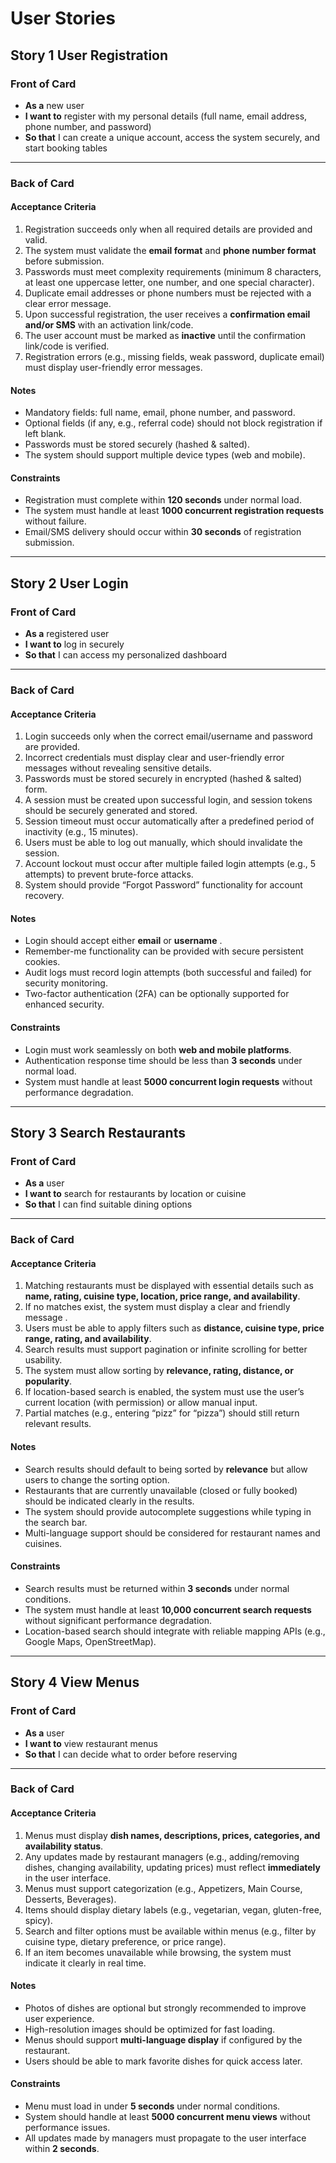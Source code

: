 # User Stories

## Story 1 User Registration

### Front of Card
- **As a** new user  
- **I want to** register with my personal details (full name, email address, phone number, and password)  
- **So that** I can create a unique account, access the system securely, and start booking tables  

---

### Back of Card

#### Acceptance Criteria
1. Registration succeeds only when all required details are provided and valid.  
2. The system must validate the **email format** and **phone number format** before submission.  
3. Passwords must meet complexity requirements (minimum 8 characters, at least one uppercase letter, one number, and one special character).  
4. Duplicate email addresses or phone numbers must be rejected with a clear error message.  
5. Upon successful registration, the user receives a **confirmation email and/or SMS** with an activation link/code.  
6. The user account must be marked as **inactive** until the confirmation link/code is verified.  
7. Registration errors (e.g., missing fields, weak password, duplicate email) must display user-friendly error messages.  

#### Notes
- Mandatory fields: full name, email, phone number, and password.  
- Optional fields (if any, e.g., referral code) should not block registration if left blank.  
- Passwords must be stored securely (hashed & salted).  
- The system should support multiple device types (web and mobile).  

#### Constraints
- Registration must complete within **120 seconds** under normal load.  
- The system must handle at least **1000 concurrent registration requests** without failure.  
- Email/SMS delivery should occur within **30 seconds** of registration submission.  

---

## Story 2 User Login

### Front of Card
- **As a** registered user  
- **I want to** log in securely  
- **So that** I can access my personalized dashboard  

---

### Back of Card

#### Acceptance Criteria
1. Login succeeds only when the correct email/username and password are provided.  
2. Incorrect credentials must display clear and user-friendly error messages without revealing sensitive details.  
3. Passwords must be stored securely in encrypted (hashed & salted) form.  
4. A session must be created upon successful login, and session tokens should be securely generated and stored.  
5. Session timeout must occur automatically after a predefined period of inactivity (e.g., 15 minutes).  
6. Users must be able to log out manually, which should invalidate the session.  
7. Account lockout must occur after multiple failed login attempts (e.g., 5 attempts) to prevent brute-force attacks.  
8. System should provide “Forgot Password” functionality for account recovery.  

#### Notes
- Login should accept either **email** or **username** .  
- Remember-me functionality can be provided with secure persistent cookies.  
- Audit logs must record login attempts (both successful and failed) for security monitoring.  
- Two-factor authentication (2FA) can be optionally supported for enhanced security.  

#### Constraints
- Login must work seamlessly on both **web and mobile platforms**.  
- Authentication response time should be less than **3 seconds** under normal load.  
- System must handle at least **5000 concurrent login requests** without performance degradation.  

---

## Story 3 Search Restaurants

### Front of Card
- **As a** user  
- **I want to** search for restaurants by location or cuisine  
- **So that** I can find suitable dining options  

---

### Back of Card

#### Acceptance Criteria
1. Matching restaurants must be displayed with essential details such as **name, rating, cuisine type, location, price range, and availability**.  
2. If no matches exist, the system must display a clear and friendly message .  
3. Users must be able to apply filters such as **distance, cuisine type, price range, rating, and availability**.  
4. Search results must support pagination or infinite scrolling for better usability.  
5. The system must allow sorting by **relevance, rating, distance, or popularity**.  
6. If location-based search is enabled, the system must use the user’s current location (with permission) or allow manual input.  
7. Partial matches (e.g., entering “pizz” for “pizza”) should still return relevant results.  

#### Notes
- Search results should default to being sorted by **relevance** but allow users to change the sorting option.  
- Restaurants that are currently unavailable (closed or fully booked) should be indicated clearly in the results.  
- The system should provide autocomplete suggestions while typing in the search bar.  
- Multi-language support should be considered for restaurant names and cuisines.  

#### Constraints
- Search results must be returned within **3 seconds** under normal conditions.  
- The system must handle at least **10,000 concurrent search requests** without significant performance degradation.  
- Location-based search should integrate with reliable mapping APIs (e.g., Google Maps, OpenStreetMap).  

---

## Story 4 View Menus

### Front of Card
- **As a** user  
- **I want to** view restaurant menus  
- **So that** I can decide what to order before reserving  

---

### Back of Card

#### Acceptance Criteria
1. Menus must display **dish names, descriptions, prices, categories, and availability status**.  
2. Any updates made by restaurant managers (e.g., adding/removing dishes, changing availability, updating prices) must reflect **immediately** in the user interface.  
3. Menus must support categorization (e.g., Appetizers, Main Course, Desserts, Beverages).  
4. Items should display dietary labels (e.g., vegetarian, vegan, gluten-free, spicy).  
5. Search and filter options must be available within menus (e.g., filter by cuisine type, dietary preference, or price range).  
6. If an item becomes unavailable while browsing, the system must indicate it clearly in real time.  

#### Notes
- Photos of dishes are optional but strongly recommended to improve user experience.  
- High-resolution images should be optimized for fast loading.  
- Menus should support **multi-language display** if configured by the restaurant.  
- Users should be able to mark favorite dishes for quick access later.  

#### Constraints
- Menu must load in under **5 seconds** under normal conditions.  
- System should handle at least **5000 concurrent menu views** without performance issues.  
- All updates made by managers must propagate to the user interface within **2 seconds**.  
